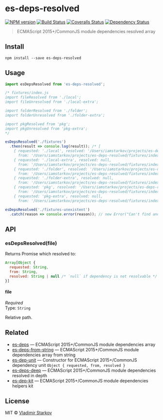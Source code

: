 # es-deps-resolved

[![NPM version][npm-image]][npm-url]
[![Build Status][travis-image]][travis-url]
[![Coveralls Status][coveralls-image]][coveralls-url]
[![Dependency Status][depstat-image]][depstat-url]

> ECMAScript 2015+/CommonJS module dependencies resolved array

## Install

    npm install --save es-deps-resolved

## Usage

```js
import esDepsResolved from 'es-deps-resolved';

/* fixtures/index.js
import fileResolved from './local';
import fileUnresolved from './local-extra';

import folderResolved from './folder';
import folderUnresolved from './folder-extra';

import pkgResolved from 'pkg';
import pkgUnresolved from 'pkg-extra';
*/

esDepsResolved('./fixtures')
  .then(result => console.log(result)); /* [
    { requested: './local', resolved: '/Users/iamstarkov/projects/es-deps-resolved/fixtures/local.js'
      from: '/Users/iamstarkov/projects/es-deps-resolved/fixtures/index.js' },
    { requested: './local-extra', resolved: null,
      from: '/Users/iamstarkov/projects/es-deps-resolved/fixtures/index.js' },
    { requested: './folder', resolved: '/Users/iamstarkov/projects/es-deps-resolved/fixtures/folder/index.js',
      from: '/Users/iamstarkov/projects/es-deps-resolved/fixtures/index.js' },
    { requested: './folder-extra', resolved: null,
      from: '/Users/iamstarkov/projects/es-deps-resolved/fixtures/index.js' },
    { requested: 'pkg', resolved: '/Users/iamstarkov/projects/es-deps-resolved/fixtures/node_modules/pkg/index.js',
      from: '/Users/iamstarkov/projects/es-deps-resolved/fixtures/index.js' },
    { requested: 'pkg-extra', resolved: null,
      from: '/Users/iamstarkov/projects/es-deps-resolved/fixtures/index.js' } ] */

esDepsResolved('./fixtures-unexistent')
  .catch(reason => console.error(reason)); // new Error("Can't find and open `./fixtures-unexistent`")
```

## API

### esDepsResolved(file)

Returns Promise which resolved to:
```js
Array[Object {
  requested: String,
  from: String,
  resolved: String | null /* `null` if dependency is not resolvable */
}]
```

#### file

*Required*  
Type: `String`

Relative path.

## Related

* [es-deps][es-deps] — ECMAScript 2015+/CommonJS module dependencies array
* [es-deps-from-string][es-deps-from-string] — ECMAScript 2015+/CommonJS module dependencies array from string
* [es-dep-unit][es-dep-unit] — Constructor for ECMAScript 2015+/CommonJS dependency unit `Object { requested, from, resolved }`
* [es-deps-deep][es-deps-deep] — ECMAScript 2015+/CommonJS module dependencies resolved in depth
* [es-dep-kit][es-dep-kit] — ECMAScript 2015+/CommonJS module dependencies helpers kit

[es-deps]: https://github.com/iamstarkov/es-deps
[es-deps-from-string]: https://github.com/iamstarkov/es-deps-from-string
[es-dep-unit]: https://github.com/iamstarkov/es-dep-unit
[es-deps-deep]: https://github.com/iamstarkov/es-deps-deep
[es-dep-kit]: https://github.com/iamstarkov/es-dep-kit

## License

MIT © [Vladimir Starkov](https://iamstarkov.com)

[npm-url]: https://npmjs.org/package/es-deps-resolved
[npm-image]: https://img.shields.io/npm/v/es-deps-resolved.svg?style=flat-square

[travis-url]: https://travis-ci.org/iamstarkov/es-deps-resolved
[travis-image]: https://img.shields.io/travis/iamstarkov/es-deps-resolved.svg?style=flat-square

[coveralls-url]: https://coveralls.io/r/iamstarkov/es-deps-resolved
[coveralls-image]: https://img.shields.io/coveralls/iamstarkov/es-deps-resolved.svg?style=flat-square

[depstat-url]: https://david-dm.org/iamstarkov/es-deps-resolved
[depstat-image]: https://david-dm.org/iamstarkov/es-deps-resolved.svg?style=flat-square
